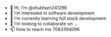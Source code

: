 - 👋 Hi, I’m @shubham241298
- 👀 I’m interested in software development 
- 🌱 I’m currently learning full stack development 
- 💞️ I’m looking to collaborate on ...
- 📫 How to reach me 7083394096


<!---
shubham241298/shubham241298 is a ✨ special ✨ repository because its `README.md` (this file) appears on your GitHub profile.
You can click the Preview link to take a look at your changes.
--->
